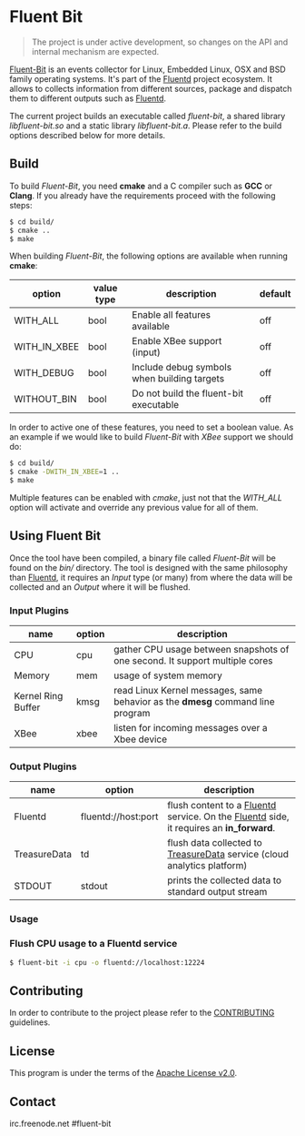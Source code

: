 # Fluent Bit

> The project is under active development, so changes on the API and internal mechanism are expected.

[Fluent-Bit](http://fluentbit.io) is an events collector for Linux, Embedded Linux, OSX and BSD family operating systems. It's part of the [Fluentd](http://fluentd.org) project ecosystem. It allows to collects information from different sources, package and dispatch them to different outputs such as [Fluentd](http://fluentd.org).

The current project builds an executable called _fluent-bit_, a shared library _libfluent-bit.so_ and a static library _libfluent-bit.a_. Please refer to the build options described below for more details.

## Build

To build _Fluent-Bit_, you need __cmake__ and a C compiler such as __GCC__ or __Clang__. If you already have the requirements proceed with the following steps:

```bash
$ cd build/
$ cmake ..
$ make
```

When building _Fluent-Bit_, the following options are available when running __cmake__:

 option     | value type | description                                 | default
-------------|------------|---------------------------------------------|---------
WITH_ALL     | bool       | Enable all features available               | off
WITH_IN_XBEE | bool       | Enable XBee support (input)                 | off
WITH_DEBUG   | bool       | Include debug symbols when building targets | off
WITHOUT_BIN  | bool       | Do not build the fluent-bit executable      | off

In order to active one of these features, you need to set a boolean value. As an example if we would like to build _Fluent-Bit_ with _XBee_ support we should do:

```bash
$ cd build/
$ cmake -DWITH_IN_XBEE=1 ..
$ make
```

Multiple features can be enabled with _cmake_, just not that the _WITH\_ALL_ option will activate and override any previous value for all of them.

## Using Fluent Bit

Once the tool have been compiled, a binary file called _Fluent-Bit_ will be found on the _bin/_ directory. The tool is designed with the same philosophy than [Fluentd](http://fluentd.org), it requires an _Input_ type (or many) from where the data will be collected and an _Output_ where it will be flushed.

### Input Plugins

| name               | option  | description  |
|--------------------|---------|---------------------------------------------------------------------------------|
| CPU                | cpu     | gather CPU usage between snapshots of one second. It support multiple cores     |
| Memory             | mem     | usage of system memory |
| Kernel Ring Buffer | kmsg    | read Linux Kernel messages, same behavior as the __dmesg__ command line program |
| XBee               | xbee    | listen for incoming messages over a Xbee device |

### Output Plugins

| name               | option                  | description  |
|--------------------|-------------------------|---------------------------------------------------------------------------------|
| Fluentd            | fluentd://host:port     | flush content to a [Fluentd](http://fluentd.org) service. On the [Fluentd](http://fluentd.org) side, it requires an __in_forward__.|
| TreasureData       | td                      | flush data collected to [TreasureData](http://treasuredata.com) service (cloud analytics platform) |
| STDOUT             | stdout                  | prints the collected data to standard output stream |

### Usage

### Flush CPU usage to a Fluentd service

```bash
$ fluent-bit -i cpu -o fluentd://localhost:12224
```

## Contributing

In order to contribute to the project please refer to the [CONTRIBUTING](CONTRIBUTING.md) guidelines.


## License

This program is under the terms of the [Apache License v2.0](http://www.apache.org/licenses/LICENSE-2.0).

## Contact

irc.freenode.net #fluent-bit

